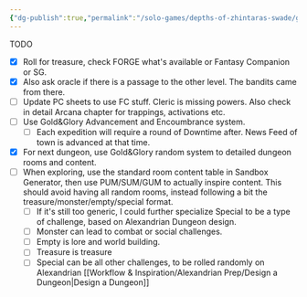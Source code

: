 ```yaml
---
{"dg-publish":true,"permalink":"/solo-games/depths-of-zhintaras-swade/general-notes-and-todo/","noteIcon":""}
---
```



TODO 
- [x] Roll for treasure, check FORGE what's available or Fantasy Companion or SG.
- [x] Also ask oracle if there is a passage to the other level. The bandits came from there.
- [ ] Update PC sheets to use FC stuff. Cleric is missing powers. Also check in detail Arcana chapter for trappings, activations etc.
- [ ] Use Gold&Glory Advancement and Encoumbrance system.
    - [ ] Each expedition will require a round of Downtime after. News Feed of town is advanced at that time.
- [x] For next dungeon, use Gold&Glory random system to detailed dungeon rooms and content.
- [ ] When exploring, use the standard room content table in Sandbox Generator, then use PUM/SUM/GUM to actually inspire content. This should avoid having all random rooms, instead following a bit the treasure/monster/empty/special format.
    - [ ] If it's still too generic, I could further specialize Special to be a type of challenge, based on Alexandrian Dungeon design.
    - [ ] Monster can lead to combat or social challenges.
    - [ ] Empty is lore and world building.
    - [ ] Treasure is treasure
    - [ ] Special can be all other challenges, to be rolled randomly on Alexandrian [[Workflow & Inspiration/Alexandrian Prep/Design a Dungeon\|Design a Dungeon]]
